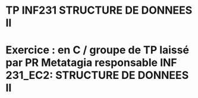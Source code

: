 # TP INF231 STRUCTURE DE DONNEES II
# Exercice : en C / groupe de TP  laissé par PR Metatagia  responsable INF 231_EC2: STRUCTURE DE DONNEES II

